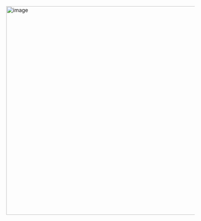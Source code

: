 <img width="559" alt="image" src="https://github.com/user-attachments/assets/9ba73fc2-7835-47af-8544-f88eda30e615">
